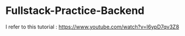 # Fullstack-Practice-Backend
I refer to this tutorial : https://www.youtube.com/watch?v=I6ypD7qv3Z8
